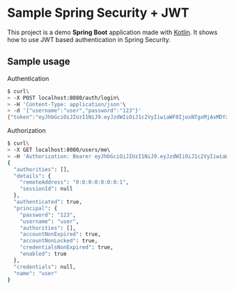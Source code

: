 
# Sample Spring Security + JWT  
This project is a demo **Spring Boot** application made with [Kotlin](https://kotlinlang.org). 
It shows how to use JWT based authentication in Spring Security.  
## Sample usage  
Authentication
```bash  
$ curl\  
> -X POST localhost:8080/auth/login\  
> -H 'Content-Type: application/json'\  
> -d '{"username":"user","password":"123"}'  
{"token":"eyJhbGciOiJIUzI1NiJ9.eyJzdWIiOiJ1c2VyIiwiaWF0IjoxNTgxMjAxMDYzLCJleHAiOjE1ODMwMDYwNjY2NzEzNDV9.xQAHgIQGaKPRC4Ja-6uNiVtfV1OT0bO08Nj99DDW9k8","message":null}  
```
Authorization
```bash
$ curl\
> -X GET localhost:8080/users/me\ 
> -H 'Authorization: Bearer eyJhbGciOiJIUzI1NiJ9.eyJzdWIiOiJ1c2VyIiwiaWF0IjoxNTgxMjAxMDYzLCJleHAiOjE1ODMwMDYwNjY2NzEzNDV9.xQAHgIQGaKPRC4Ja-6uNiVtfV1OT0bO08Nj99DDW9k8' | jq
{  
  "authorities": [],  
  "details": {  
    "remoteAddress": "0:0:0:0:0:0:0:1",  
    "sessionId": null  
  },  
  "authenticated": true,  
  "principal": {  
    "password": "123",  
    "username": "user",  
    "authorities": [],  
    "accountNonExpired": true,  
    "accountNonLocked": true,  
    "credentialsNonExpired": true,  
    "enabled": true  
  },  
  "credentials": null,  
  "name": "user" 
}
```